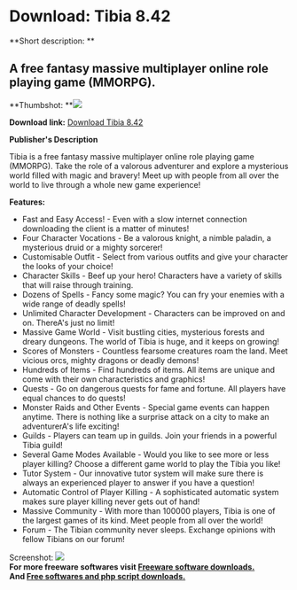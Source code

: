 # Download: Tibia 8.42

**Short description: **

## A free fantasy massive multiplayer online role playing game (MMORPG).

  
**Thumbshot: **![](http://www.freewarefiles.com/screenshot/tibiagame_md.gif)   
  
**Download link:** [Download Tibia 8.42](http://freesoftwares.boysofts.com/Tibia_program_21140.html)  
  

**Publisher's Description**  
  

Tibia is a free fantasy massive multiplayer online role playing game (MMORPG).
Take the role of a valorous adventurer and explore a mysterious world filled
with magic and bravery! Meet up with people from all over the world to live
through a whole new game experience!

**Features:**

  * Fast and Easy Access! - Even with a slow internet connection downloading the client is a matter of minutes! 
  * Four Character Vocations - Be a valorous knight, a nimble paladin, a mysterious druid or a mighty sorcerer! 
  * Customisable Outfit - Select from various outfits and give your character the looks of your choice! 
  * Character Skills - Beef up your hero! Characters have a variety of skills that will raise through training. 
  * Dozens of Spells - Fancy some magic? You can fry your enemies with a wide range of deadly spells! 
  * Unlimited Character Development - Characters can be improved on and on. ThereA's just no limit! 
  * Massive Game World - Visit bustling cities, mysterious forests and dreary dungeons. The world of Tibia is huge, and it keeps on growing! 
  * Scores of Monsters - Countless fearsome creatures roam the land. Meet vicious orcs, mighty dragons or deadly demons! 
  * Hundreds of Items - Find hundreds of items. All items are unique and come with their own characteristics and graphics! 
  * Quests - Go on dangerous quests for fame and fortune. All players have equal chances to do quests! 
  * Monster Raids and Other Events - Special game events can happen anytime. There is nothing like a surprise attack on a city to make an adventurerA's life exciting! 
  * Guilds - Players can team up in guilds. Join your friends in a powerful Tibia guild! 
  * Several Game Modes Available - Would you like to see more or less player killing? Choose a different game world to play the Tibia you like! 
  * Tutor System - Our innovative tutor system will make sure there is always an experienced player to answer if you have a question! 
  * Automatic Control of Player Killing - A sophisticated automatic system makes sure player killing never gets out of hand! 
  * Massive Community - With more than 100000 players, Tibia is one of the largest games of its kind. Meet people from all over the world! 
  * Forum - The Tibian community never sleeps. Exchange opinions with fellow Tibians on our forum! 

  
  
Screenshot: ![](http://www.freewarefiles.com/screenshot/tibiagame.gif)  
**For more freeware softwares visit [Freeware software downloads.](http://freesoftwares.boysofts.com/)**   
**And [Free softwares and php script downloads.](http://www.boysofts.com/)**

